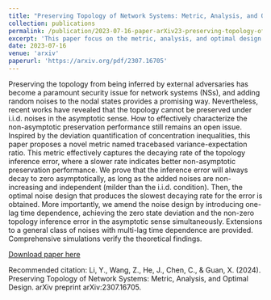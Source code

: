 ```yaml
---
title: "Preserving Topology of Network Systems: Metric, Analysis, and Optimal Design"
collection: publications
permalink: /publication/2023-07-16-paper-arXiv23-preserving-topology-of-network-systems
excerpt: 'This paper focus on the metric, analysis, and optimal design of topology preservation of neteork systems.'
date: 2023-07-16
venue: 'arxiv'
paperurl: 'https://arxiv.org/pdf/2307.16705'
---
```

Preserving the topology from being inferred by external adversaries has become a paramount security issue for network systems (NSs), and adding random noises to the nodal states provides a promising way. Nevertheless, recent works have revealed that the topology cannot be preserved under i.i.d. noises in the asymptotic sense. How to effectively characterize the non-asymptotic preservation performance still remains an open issue. Inspired by the deviation quantification of concentration inequalities, this paper proposes a novel metric named tracebased variance-expectation ratio. This metric effectively captures the decaying rate of the topology inference error, where a slower rate indicates better non-asymptotic preservation performance.
We prove that the inference error will always decay to zero asymptotically, as long as the added noises are non-increasing and independent (milder than the i.i.d. condition). Then, the optimal noise design that produces the slowest decaying rate for the error is obtained. More importantly, we amend the noise design by introducing one-lag time dependence, achieving the zero state deviation and the non-zero topology inference error in the asymptotic sense simultaneously. Extensions to a general class of noises with multi-lag time dependence are provided. Comprehensive simulations verify the theoretical findings.

[Download paper here](http://zitwng.github.io/files/paper_arXiv23_preserving_topology_of_network_systems.pdf)

Recommended citation: Li, Y., Wang, Z., He, J., Chen, C., & Guan, X. (2024). Preserving Topology of Network Systems: Metric, Analysis, and Optimal Design. arXiv preprint arXiv:2307.16705.
